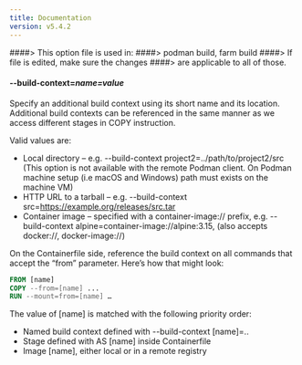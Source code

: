 ```yaml
---
title: Documentation
version: v5.4.2
---
```


####> This option file is used in:
####>   podman build, farm build
####> If file is edited, make sure the changes
####> are applicable to all of those.
#### **--build-context**=*name=value*

Specify an additional build context using its short name and its location.
Additional build contexts can be referenced in the same manner as we access
different stages in COPY instruction.

Valid values are:

* Local directory – e.g. --build-context project2=../path/to/project2/src (This option is not available with the remote Podman client. On Podman machine setup (i.e macOS and Windows) path must exists on the machine VM)
* HTTP URL to a tarball – e.g. --build-context src=https://example.org/releases/src.tar
* Container image – specified with a container-image:// prefix, e.g. --build-context alpine=container-image://alpine:3.15, (also accepts docker://, docker-image://)

On the Containerfile side, reference the build context on all
commands that accept the “from” parameter. Here’s how that might look:

```dockerfile
FROM [name]
COPY --from=[name] ...
RUN --mount=from=[name] …
```

The value of [name] is matched with the following priority order:

* Named build context defined with --build-context [name]=..
* Stage defined with AS [name] inside Containerfile
* Image [name], either local or in a remote registry
